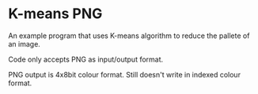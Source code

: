 # K-means PNG
An example program that uses K-means algorithm to reduce the pallete of an image.

Code only accepts PNG as input/output format.

PNG output is 4x8bit colour format. Still doesn't write in indexed colour format.
